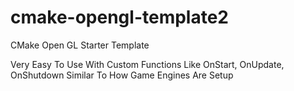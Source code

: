 # cmake-opengl-template2

CMake Open GL Starter Template

Very Easy To Use With Custom Functions Like OnStart, OnUpdate, OnShutdown Similar To How Game Engines Are Setup